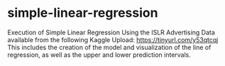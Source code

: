 # simple-linear-regression
Execution of Simple Linear Regression Using the ISLR Advertising Data available from the following Kaggle Upload: https://tinyurl.com/y53qtcqj
This includes the creation of the model and visualization of the line of regression, as well as the upper and lower prediction intervals.
